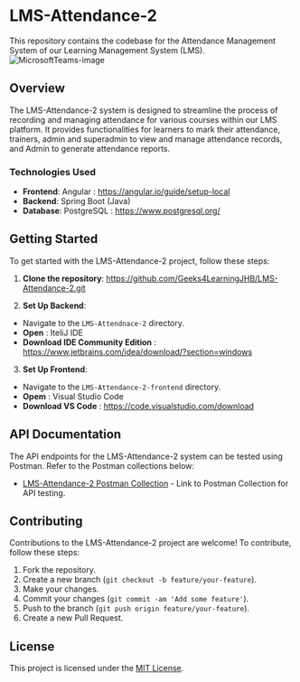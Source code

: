 # LMS-Attendance-2

This repository contains the codebase for the Attendance Management System of our Learning Management System (LMS).
![MicrosoftTeams-image](https://github.com/Geeks4LearningJHB/LMS-Attendance-2/assets/101478790/849c837f-6635-4b00-9109-a4a75ac5eccb)


## Overview

The LMS-Attendance-2 system is designed to streamline the process of recording and managing attendance for various courses within our LMS platform. It provides functionalities for learners to mark their attendance, trainers, admin and superadmin to view and manage attendance records, and Admin to generate attendance reports.

### Technologies Used

- **Frontend**: Angular : https://angular.io/guide/setup-local
- **Backend**: Spring Boot (Java)
- **Database**: PostgreSQL : https://www.postgresql.org/

## Getting Started

To get started with the LMS-Attendance-2 project, follow these steps:

1. **Clone the repository**: https://github.com/Geeks4LearningJHB/LMS-Attendance-2.git


2. **Set Up Backend**:
- Navigate to the `LMS-Attendnace-2` directory.
- **Open** : IteliJ IDE
- **Download IDE Community Edition** : https://www.jetbrains.com/idea/download/?section=windows

3. **Set Up Frontend**:
- Navigate to the `LMS-Attendance-2-frontend` directory.
- **Opem** : Visual Studio Code
- **Download VS Code** : https://code.visualstudio.com/download

## API Documentation

The API endpoints for the LMS-Attendance-2 system can be tested using Postman. Refer to the Postman collections below:

- [LMS-Attendance-2 Postman Collection](https://www.postman.com/downloads/) - Link to Postman Collection for API testing.

## Contributing

Contributions to the LMS-Attendance-2 project are welcome! To contribute, follow these steps:

1. Fork the repository.
2. Create a new branch (`git checkout -b feature/your-feature`).
3. Make your changes.
4. Commit your changes (`git commit -am 'Add some feature'`).
5. Push to the branch (`git push origin feature/your-feature`).
6. Create a new Pull Request.

## License

This project is licensed under the [MIT License](LICENSE).


